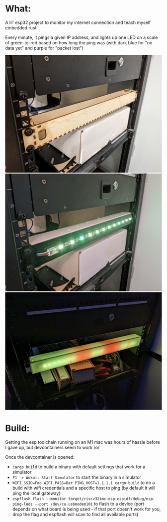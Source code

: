What:
=====
A lil' esp32 project to monitor my internet connection and teach myself embedded rust

Every minute, it pings a given IP address, and lights up one LED on a scale of green-to-red based on how long the ping was (with dark blue for "no data yet" and purple for "packet lost")

![Wooden V1](./.github/images/wooden.jpeg?raw=true)
![LEDs](./.github/images/leds.jpeg?raw=true)
![Glow](./.github/images/glow.jpeg?raw=true)


Build:
======
Getting the esp toolchain running on an M1 mac was hours of hassle before I
gave up, but devcontainers seem to work \o/

Once the devcontainer is opened:

* `cargo build` to build a binary with default settings that work for a simulator
* `F1 -> Wokwi: Start Simulator` to start the binary in a simulator
* `WIFI_SSID=Foo WIFI_PASS=Bar PING_HOST=1.1.1.1 cargo build` to do a build with wifi credentials and a specific host to ping (by default it will ping the local gateway)
* `espflash flash --monitor target/riscv32imc-esp-espidf/debug/esp-ping-leds --port /dev/cu.usbmodem101` to flash to a device (port depends on what board is being used - if that port doesn't work for you, drop the flag and espflash will scan to find all available ports)
